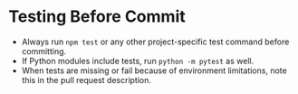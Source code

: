 Testing Before Commit
=====================

- Always run `npm test` or any other project-specific test command before committing.
- If Python modules include tests, run `python -m pytest` as well.
- When tests are missing or fail because of environment limitations, note this in the pull request description.
